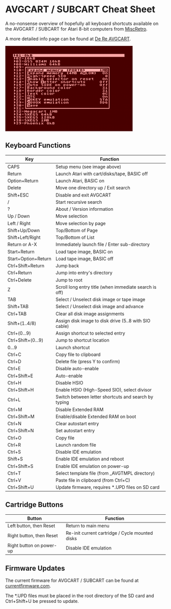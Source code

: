 # AVGCART / SUBCART Cheat Sheet

A no-nonsense overview of hopefully all keyboard shortcuts available
on the AVGCART / SUBCART for Atari 8-bit computers from
[MiscRetro](https://miscretro.com/).

A more detailed info page can be found at
[De Re AVGCART](https://atari8bit.net/tutorials/de-re-avgcart/).

![Main Menu of SUBCART](subcartmenu.png)

## Keyboard Functions

Key | Function
--- | --------
CAPS | Setup menu (see image above)
Return | Launch Atari with cart/disks/tape, BASIC off
Option+Return | Launch Atari, BASIC on
Delete | Move one directory up / Exit search
Shift+ESC | Disable and exit AVGCART
/ | Start recursive search
? | About / Version information
Up / Down | Move selection
Left / Right | Move selection by page
Shift+Up/Down | Top/Bottom of Page
Shift+Left/Right | Top/Bottom of List
Return or A-X | Immediately launch file / Enter sub-directory
Start+Return | Load tape image, BASIC on
Start+Option+Return | Load tape image, BASIC off
Ctrl+Shift+Return | Jump back
Ctrl+Return | Jump into entry's directory
Ctrl+Delete | Jump to root
Z | Scroll long entry title (when immediate search is off)
TAB | Select / Unselect disk image or tape image
Shift+TAB | Select / Unselect disk image and advance
Ctrl+TAB | Clear all disk image assignments
Shift+(1..4/8) | Assign disk image to disk drive (5..8 with SIO cable)
Ctrl+(0...9) | Assign shortcut to selected entry
Ctrl+Shift+(0...9) | Jump to shortcut location
0...9 | Launch shortcut
Ctrl+C | Copy file to clipboard
Ctrl+D | Delete file (press Y to confirm)
Ctrl+E | Disable auto-enable
Ctrl+Shift+E | Auto-enable
Ctrl+H | Disable HSIO
Ctrl+Shift+H | Enable HSIO (High-Speed SIO), select divisor
Ctrl+L | Switch between letter shortcuts and search by typing
Ctrl+M | Disable Extended RAM
Ctrl+Shift+M | Enable/disable Extended RAM on boot
Ctrl+N | Clear autostart entry
Ctrl+Shift+N | Set autostart entry
Ctrl+O | Copy file
Ctrl+R | Launch random file
Ctrl+S | Disable IDE emulation
Shift+S | Enable IDE emulation and reboot
Ctrl+Shift+S | Enable IDE emulation on power-up
Ctrl+T | Select template file (from _AVGTMPL directory)
Ctrl+V | Paste file in clipboard (from Ctrl+C)
Ctrl+Shift+U | Update firmware, requires *.UPD files on SD card

## Cartridge Buttons

Button | Function
------ | --------
Left button, then Reset | Return to main menu
Right button, then Reset | Re-init current cartridge / Cycle mounted disks
Right button on power-up | Disable IDE emulation

## Firmware Updates

The current firmware for AVGCART / SUBCART can be found at
[currentfirmware.com](https://currentfirmware.com/).

The *.UPD files must be placed in the root directory of the SD card
and Ctrl+Shift+U be pressed to update.
